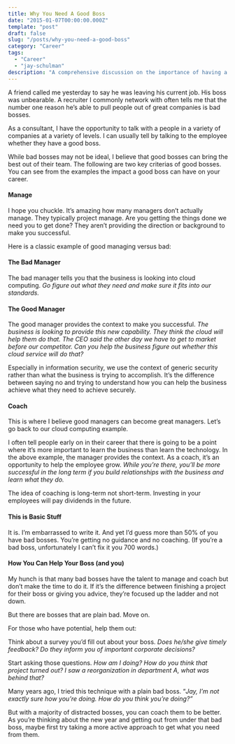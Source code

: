 ```yaml
---
title: Why You Need A Good Boss
date: "2015-01-07T00:00:00.000Z"
template: "post"
draft: false
slug: "/posts/why-you-need-a-good-boss"
category: "Career"
tags:
  - "Career"
  - "jay-schulman"
description: "A comprehensive discussion on the importance of having a good boss."
---
```



A friend called me yesterday to say he was leaving his current job. His boss was unbearable. A recruiter I commonly network with often tells me that the number one reason he’s able to pull people out of great companies is bad bosses.

As a consultant, I have the opportunity to talk with a people in a variety of companies at a variety of levels. I can usually tell by talking to the employee whether they have a good boss.

While bad bosses may not be ideal, I believe that good bosses can bring the best out of their team. The following are two key criterias of good bosses. You can see from the examples the impact a good boss can have on your career.

#### Manage

I hope you chuckle. It’s amazing how many managers don’t actually manage. They typically project manage. Are you getting the things done we need you to get done? They aren’t providing the direction or background to make you successful.

Here is a classic example of good managing versus bad:

#### The Bad Manager

The bad manager tells you that the business is looking into cloud computing. *Go figure out what they need and make sure it fits into our standards.*

#### The Good Manager

The good manager provides the context to make you successful. *The business is looking to provide this new capability. They think the cloud will help them do that. The CEO said the other day we have to get to market before our competitor. Can you help the business figure out whether this cloud service will do that?*

Especially in information security, we use the context of generic security rather than what the business is trying to accomplish. It’s the difference between saying no and trying to understand how you can help the business achieve what they need to achieve securely.

#### Coach

This is where I believe good managers can become great managers. Let’s go back to our cloud computing example.

I often tell people early on in their career that there is going to be a point where it’s more important to learn the business than learn the technology. In the above example, the manager provides the context. As a coach, it’s an opportunity to help the employee grow. *While you’re there, you’ll be more successful in the long term if you build relationships with the business and learn what they do.*

The idea of coaching is long-term not short-term. Investing in your employees will pay dividends in the future.

#### This is Basic Stuff

It is. I’m embarrassed to write it. And yet I’d guess more than 50% of you have bad bosses. You’re getting no guidance and no coaching. (If you’re a bad boss, unfortunately I can’t fix it you 700 words.)

#### How You Can Help Your Boss (and you)

My hunch is that many bad bosses have the talent to manage and coach but don’t make the time to do it. If it’s the difference between finishing a project for their boss or giving you advice, they’re focused up the ladder and not down.

But there are bosses that are plain bad. Move on.

For those who have potential, help them out:

Think about a survey you’d fill out about your boss. *Does he/she give timely feedback? Do they inform you of important corporate decisions?*

Start asking those questions. *How am I doing? How do you think that project turned out? I saw a reorganization in department A, what was behind that?*

Many years ago, I tried this technique with a plain bad boss. “*Jay, I’m not exactly sure how you’re doing. How do you think you’re doing?”*

But with a majority of distracted bosses, you can coach them to be better. As you’re thinking about the new year and getting out from under that bad boss, maybe first try taking a more active approach to get what you need from them.
